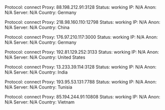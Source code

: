 Protocol: connect
Proxy: 88.198.212.91:3128
Status: working
IP: N/A
Anon: N/A
Server: N/A
Country: Germany

Protocol: connect
Proxy: 218.98.160.110:12798
Status: working
IP: N/A
Anon: N/A
Server: N/A
Country: China

Protocol: connect
Proxy: 176.97.210.117:3000
Status: working
IP: N/A
Anon: N/A
Server: N/A
Country: Germany

Protocol: connect
Proxy: 192.81.129.252:3133
Status: working
IP: N/A
Anon: N/A
Server: N/A
Country: United States

Protocol: connect
Proxy: 13.233.39.114:3128
Status: working
IP: N/A
Anon: N/A
Server: N/A
Country: India

Protocol: connect
Proxy: 193.95.53.131:7788
Status: working
IP: N/A
Anon: N/A
Server: N/A
Country: Tunisia

Protocol: connect
Proxy: 85.194.244.91:10808
Status: working
IP: N/A
Anon: N/A
Server: N/A
Country: Vietnam

